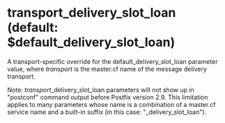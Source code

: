 # transport_delivery_slot_loan (default: $default_delivery_slot_loan)
 A transport-specific override for the default\_delivery\_slot\_loan
parameter value, where *transport* is the master.cf name of
the message delivery transport. 


 Note: *transport*\_delivery\_slot\_loan parameters will not
show up in "postconf" command output before Postfix version 2.9.
This limitation applies to many parameters whose name is a combination
of a master.cf service name and a built-in suffix (in this case:
"\_delivery\_slot\_loan"). 


